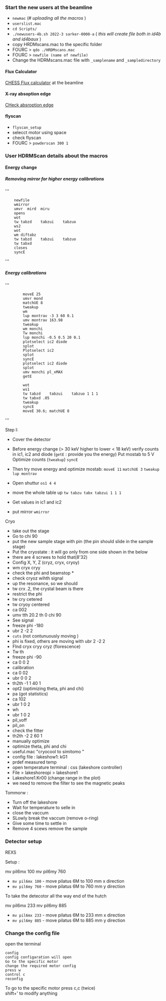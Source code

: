 
### Start the new users at the beamline
* `newmac` (# <i> uploading all the macros </i>)
* `userslist.mac`
* `cd Scripts/`
* `./newusers-4b.sh 2022-3 sarker-0000-a` ( <i>this will create file both in id4b and id4baux </i>)
* copy HRDMscans.mac to the specific folder
* FOURC > `qdo ./HRDMscans.mac`
* FOURC > `newfile (name of newfile)`
* Change the HDRMscans.mac file with `_samplename` and `_sampledirectory`



#### Flux Calculator
[CHESS Flux calculator](https://www.chess.cornell.edu/userstechnical-resourcescalculators/ion-chamber-flux-calculator) at the beamline

#### X-ray absoption edge 

[CHeck absroption edge](http://skuld.bmsc.washington.edu/scatter/AS_periodic.html)


#### flyscan 
* `flyscan_setup`
* selecct motor using space 
* check flyscan
* FOURC > `powderscan 300 1`


### User HDRMScan details about the macros




#### Energy change

##### Removing mirror for higher energy calibrations

'''

        newfile 
        wmirror
        umvr  mird  miru    
        opens
        wot
        tw tabzd    tabzui    tabzuo  
        ws2
        wot
        wm diftabz
        tw tabzd    tabzui    tabzuo  
        tw tabxd
        closes
        syncE

'''


##### Energy calibrations


'''

            moveE 25
            umvr mond
            matchUE 8
            tweakup
            wm
            lup montrav -3 3 60 0.1
            umv montrav 163.98
            tweakup
            wm monchi
            Tw monchi
            lup monchi -0.5 0.5 20 0.1
            plotselect ic2 diode
            splot
            Plotselect ic2
            splot
            syncE
            plotselect ic2 diode
            splot
            umv monchi pl_xMAX
            getE

            wot
            ws1
            tw tabzd    tabzui    tabzuo 1 1 1
            tw tabxd .05
            tweakup
            syncE
            moveE 30.6; matchUE 8


'''

Step I: 
* Cover the detector
* Before energy change (> 30 keV higher to lower < 18 keV)
         verify counts in ic1, ic2 and diode (`getE` : provide you the energy)
         Put mostab to 5 V 
         Optimize counts (`tweakup`)
         `syncE`
* Then try move energy and optimize mostab:
        `moveE 11`
        `matchUE 3`
        `tweakup`
        `lup montrav`
* Open shuttur
        `os1 4 4`
* move the whole table up 
        `tw tabzu tabx tabzui 1 1 1 `

* Get values in ic1 and ic2 
* put mirror 
        `wmirror`



Cryo
* take out the stage
* Go to chi 90
* put the new sample stage with pin (the pin should slide in the sample stage) 
* Put the cryostate : it will go only from one side shown in the below
* there are 4 scrwes to hold that(8'32)
* Config X, Y, Z  (cryz, cryx, cryoy)
* wm cryx cryy
* check the phi and beamstop *
* check cryoz wihth signal
* up the resonance, so we should 
* tw crx .2, the crystal beam is there
* restrict the phi 
* tw cry cetered
* tw cryoy centered
* ca 002
* umv tth 20.2 th 0 chi 90
* See signal 
* freeze  phi -180
* ubr 2 -2 2 
* `cuts` (not contunuously moving )
* phi is fixed, others are moving with ubr 2 -2 2 
* FInd cryx cryy cryz (florescence)
* Tw th
* freeze phi -90
* ca 0 0 2
* calibration 
* ca 0 02 
* ubr  0 0 2 
* th2th -1 1 40 1
* opt2 (optimizing theta, phi and chi)
* pa (got statistics)
* ca 102 
* ubr 1 0 2
* wh 
* ubr 1 0 2
* pil_voff 
* pil_on
* check the fitter 
* th2th -2 2 60 1 
* manually optimize 
* optimize theta, phi and chi
* useful.mac "cryocool to simitomo "
* config file : lakeshow1: kG1 
* prdef measured temp
* open temperature terminal : css (lakeshore controller)
* File > lakeshoreopi > lakeshore1
* Lakeshore1.Kr00 (change range in the plot)
* we need to remove the filter to see the magnetic peaks



Tommorw : 
* Turn off the lakeshore 
* Wait for temperature to selle in 
* close the vaccum 
* SLowly break the vaccum (remove o-ring)
* Give some time to settle in 
* Remove 4 scews remove the sample 




### Detector setup

REXS 

Setup : 

mv pil6mx 100
mv pil6my 760

* `mv pil6mx 100` 		- move pilatus 6M to 100 mm x direction 
* `mv pil6my 760` 		- move pilatus 6M to 760 mm y direction


To take the detecotor all the way end of the hutch 

mv pil6mx 233
mv pil6my 885

* `mv pil6mx 233` 		- move pilatus 6M to 233 mm x direction 
* `mv pil6my 885` 		- move pilatus 6M to 885 mm y direction


### Change the config file 

open the terminal

```
config 
config configaration will open
Go to the specific motor 
change the required motor config
press w 
control c 
reconfig
```
To go to the specific motor press c,c (twice)   
shift+' to modify anything
     


